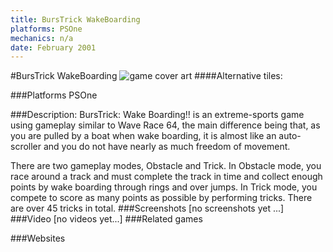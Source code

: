 ```yaml
---
title: BursTrick WakeBoarding
platforms: PSOne
mechanics: n/a
date: February 2001
---
```

#BursTrick WakeBoarding
![game cover art](//images.igdb.com/igdb/image/upload/t_cover_big/fcasbqrz3zpnzosjqhdf.jpg "Logo Title Text 1")
####Alternative tiles:

###Platforms
PSOne

###Description:
BursTrick: Wake Boarding!! is an extreme-sports game using gameplay similar to Wave Race 64, the main difference being that, as you are pulled by a boat when wake boarding, it is almost like an auto-scroller and you do not have nearly as much freedom of movement. 
 
There are two gameplay modes, Obstacle and Trick. In Obstacle mode, you race around a track and must complete the track in time and collect enough points by wake boarding through rings and over jumps. In Trick mode, you compete to score as many points as possible by performing tricks. There are over 45 tricks in total.
###Screenshots
[no screenshots yet ...]
###Video
[no videos yet...]
###Related games

###Websites

